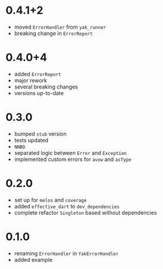 # 0.4.1+2
- moved `ErrorHandler` from `yak_runner`
- breaking change in `ErrorReport`

# 0.4.0+4
- added `ErrorReport`
- major rework
- several breaking changes
- versions up-to-date

# 0.3.0
- bumped `stub` version
- tests updated
- `NNBD` 
- separated logic between `Error` and `Exception`
- implemented custom errors for `avow` and `asType`
 
# 0.2.0
- set up for `melos` and `coverage`
- added `effective_dart` to `dev_dependencies`
- complete refactor `Singleton` based without dependencies

# 0.1.0
- renaming `ErrorHandler` in `YakErrorHandler`
- added example